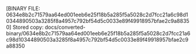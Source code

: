[BINARY FILE: 0634e8b2c71579aa64ed001eeb6e25f18b5a285f5a5028c2d7fcc21a6c98d10344890503a3285f8a4957c792bf54d5c0033e89f49918957bfae2c9a88350]
Stored copy: docs/converted-binary/0634e8b2c71579aa64ed001eeb6e25f18b5a285f5a5028c2d7fcc21a6c98d10344890503a3285f8a4957c792bf54d5c0033e89f49918957bfae2c9a88350
